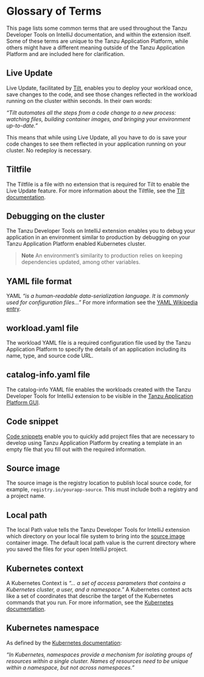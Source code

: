 # Glossary of Terms

This page lists some common terms that are used throughout the Tanzu Developer Tools on IntelliJ
documentation, and within the extension itself.
Some of these terms are unique to the Tanzu Application Platform, while others might
have a different meaning outside of the Tanzu Application Platform and are
included here for clarification.

## <a id="live-update"></a> Live Update

Live Update, facilitated by [Tilt](https://docs.tilt.dev/), enables you to deploy
your workload once, save changes to the code, and see those changes
reflected in the workload running on the cluster within seconds.
In their own words:

_“Tilt automates all the steps from a code change to a new process: watching files,
building container images, and bringing your environment up-to-date.”_

This means that while using Live Update, all you have to do is save your code changes
to see them reflected in your application running on your cluster.
No redeploy is necessary.

## <a id="tiltfile"></a> Tiltfile

The Tiltfile is a file with no extension that is required for Tilt to enable the
Live Update feature.
For more information about the Tiltfile, see the [Tilt documentation](https://docs.tilt.dev/tiltfile_concepts.html).

## <a id="debug"></a> Debugging on the cluster

The Tanzu Developer Tools on IntelliJ extension enables you to debug your application in an environment
similar to production by debugging on your Tanzu Application Platform enabled Kubernetes cluster.

>**Note** An environment’s similarity to production relies on keeping dependencies updated, among other variables.

## <a id="yaml-file-format"></a> YAML file format

YAML _“is a human-readable data-serialization language.
It is commonly used for configuration files…”_
For more information see the [YAML Wikipedia entry](https://en.wikipedia.org/wiki/YAML).

## <a id="workload-yaml"></a> workload.yaml file

The workload YAML file is a required configuration file used by the
Tanzu Application Platform to specify the details of an application including its name,
type, and source code URL.

## <a id="catalog-info-yaml"></a> catalog-info.yaml file

The catalog-info YAML file enables the workloads created with the
Tanzu Developer Tools for IntelliJ extension to be visible in the
[Tanzu Application Platform GUI](../tap-gui/about.md).

## <a id="code-snippet"></a> Code snippet

[Code snippets](https://code.visualstudio.com/docs/editor/userdefinedsnippets)
enable you to quickly add project files that are necessary to develop
using Tanzu Application Platform by creating a template in an empty file that you fill out
with the required information.

## <a id="source-image"></a> Source image

The source image is the registry location to publish local source code, for example, `registry.io/yourapp-source`.
This must include both a registry and a project name.

## <a id="local-path"></a> Local path

The local Path value tells the Tanzu Developer Tools for IntelliJ extension which directory
on your local file system to bring into the [source image](#source-image) container image.
The default local path value is the current directory where you saved the files
for your open IntelliJ project.

## <a id="kubernetes-context"></a> Kubernetes context

A Kubernetes Context is _“... a set of access parameters that contains a Kubernetes cluster,
a user, and a namespace."_
A Kubernetes context acts like a set of coordinates that describe the target of
the Kubernetes commands that you run.
For more information, see the [Kubernetes documentation](https://kubernetes.io/docs/tasks/access-application-cluster/configure-access-multiple-clusters/).

## <a id="kubernetes-namespace"></a>Kubernetes namespace

As defined by the [Kubernetes documentation](https://kubernetes.io/docs/concepts/overview/working-with-objects/namespaces/):

_“In Kubernetes, namespaces provide a mechanism for isolating groups of resources
within a single cluster.
Names of resources need to be unique within a namespace, but not across namespaces.”_
